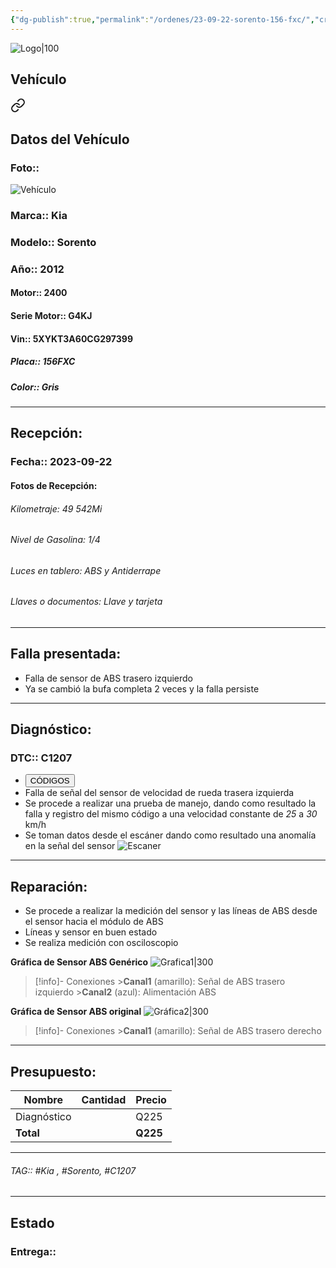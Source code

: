 ```yaml
---
{"dg-publish":true,"permalink":"/ordenes/23-09-22-sorento-156-fxc/","created":"","updated":""}
---
```


![Logo|100](http://drive.google.com/uc?export=view&id=137fl3TIZ0-PU8b-Pt0bsjclwHub_u78G)

## Vehículo

<div class="transclusion internal-embed is-loaded"><a class="markdown-embed-link" href="/vehiculos/kia/sorento-156-fxc/#datos-del-vehiculo" aria-label="Open link"><svg xmlns="http://www.w3.org/2000/svg" width="24" height="24" viewBox="0 0 24 24" fill="none" stroke="currentColor" stroke-width="2" stroke-linecap="round" stroke-linejoin="round" class="svg-icon lucide-link"><path d="M10 13a5 5 0 0 0 7.54.54l3-3a5 5 0 0 0-7.07-7.07l-1.72 1.71"></path><path d="M14 11a5 5 0 0 0-7.54-.54l-3 3a5 5 0 0 0 7.07 7.07l1.71-1.71"></path></svg></a><div class="markdown-embed">



## Datos del Vehículo 
### Foto:: 
![Vehículo](http://drive.google.com/uc?export=view&id=1e-Gt49qN0VifpkzPYz8XGQp7L-ZymaqL)

### Marca:: Kia 
### Modelo:: Sorento
### Año:: 2012
#### Motor:: 2400
#### Serie Motor:: G4KJ
#### Vin:: 5XYKT3A60CG297399
##### Placa:: 156FXC
##### Color:: Gris
---


</div></div>


## Recepción:
### Fecha:: 2023-09-22
#### Fotos de Recepción: 

###### Kilometraje: 49 542Mi
###### Nivel de Gasolina: 1/4
###### Luces en tablero: ABS y Antiderrape 
###### Llaves o documentos: Llave y tarjeta

---

## Falla presentada:
- Falla de sensor de ABS trasero izquierdo
- Ya se cambió la bufa completa 2 veces y la falla persiste 


---

## Diagnóstico:
### DTC:: C1207

- <a href="http://aitus.golo365.com/Home/Report/reportDetail/diagnose_record_id/cfe0a727geAE8cTd8cnRKw54lp/report_type/D/l/es/timezone/-6"><button class="btn success">CÓDIGOS</button></a>
- Falla de señal del sensor de velocidad de rueda trasera izquierda 
- Se procede a realizar una prueba de manejo, dando como resultado la falla y registro del mismo código a una velocidad constante de *25* a *30* km/h
- Se toman datos desde el escáner dando como resultado una anomalía en la señal del sensor 
	![Escaner](http://drive.google.com/uc?export=view&id=1dybBtZdMTxlEVuAuvuODcKFt5qBB8F5y)

---
## Reparación:
- Se procede a realizar la medición del sensor y las líneas de ABS desde el sensor hacia el módulo de ABS 
- Líneas y sensor en buen estado 
- Se realiza medición con osciloscopio

**Gráfica de Sensor ABS Genérico**
	![Grafica1|300](http://drive.google.com/uc?export=view&id=1eARbekJqdNJkmHDtAp3O9Pi2l6QUWJ7r)
	
 >[!info]- Conexiones
	>**Canal1** (amarillo): Señal de ABS trasero izquierdo
	>**Canal2** (azul): Alimentación ABS

**Gráfica de Sensor ABS original**
![Gráfica2|300](http://drive.google.com/uc?export=view&id=1eLhlx-cuy30OpWYUlanKb4VQCTI4CgKe)
>[!info]- Conexiones
	>**Canal1** (amarillo): Señal de ABS trasero derecho 

---

## Presupuesto:

| Nombre | Cantidad | Precio |
| ------ | -------- | ------ |
|  Diagnóstico       |          |  Q225      |
| **Total**       |        |    **Q225**    |

---

###### TAG:: #Kia , #Sorento, #C1207

---

## Estado

### Entrega:: 